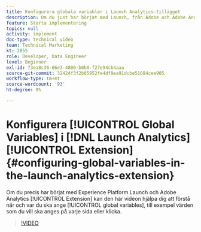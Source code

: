 ```yaml
---
title: Konfigurera globala variabler i Launch Analytics-tillägget
description: Om du just har börjat med Launch, från Adobe och Adobe Analytics kan den här videon hjälpa dig att förstå när och var globala variabler ska ställas in, dvs. värden som du vill ska ställas in på varje sida eller klicka.
feature: Starta implementering
topics: null
activity: implement
doc-type: technical video
team: Technical Marketing
kt: 2855
role: Developer, Data Engineer
level: Beginner
exl-id: 73ea8c36-66e3-4800-b0b0-f27e94cb4aaa
source-git-commit: 32424f3f2b05952fe4df9ea91dcbe51684cee905
workflow-type: tm+mt
source-wordcount: '93'
ht-degree: 0%

---
```


# Konfigurera [!UICONTROL Global Variables] i [!DNL Launch Analytics] [!UICONTROL Extension] {#configuring-global-variables-in-the-launch-analytics-extension}

Om du precis har börjat med Experience Platform Launch och Adobe Analytics [!UICONTROL Extension] kan den här videon hjälpa dig att förstå när och var du ska ange [!UICONTROL global variables], till exempel värden som du vill ska anges på varje sida eller klicka.

>[!VIDEO](https://video.tv.adobe.com/v/27181/?quality=9)
